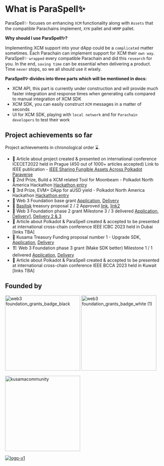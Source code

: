 # What is ParaSpell✨

ParaSpell✨ focuses on enhancing `XCM` functionality along with `Assets` that the compatible Parachains implement, `XYK` pallet and `HRMP` pallet.

**Why should I use ParaSpell✨?**

Implementing XCM support into your dApp could be a `complicated` matter sometimes. Each Parachain can implement support for XCM their `own way`. ParaSpell✨ `wrapped` every compatible Parachain and did this `research` for you. In the end, `saving time` can be essential when delivering a product. Time `never` stops, so we all should use it wisely.

**ParaSpell✨ divides into three parts which will be mentioned in docs:**

- XCM API, this part is currently under construction and will provide much faster integration and response times when generating calls compared to manual integration of XCM SDK
- XCM SDK, you can easily construct `XCM` messages in a matter of seconds 
- UI for XCM SDK, playing with `local network` and for `Parachain developers` to test their work

## Project achievements so far
Project achievements in chronological order ⌛️.

- 📙 Article about project created & presented on international conference ICECET2022 held in Prague (450 out of 1000+ articles accepted) Link to IEEE publication - [IEEE Sharing Fungible Assets Across Polkadot Paraverse](https://ieeexplore.ieee.org/document/9872938/)
- 🥈 2nd Prize, Build a XCM related Tool for Moonbeam - Polkadot North America Hackathon [Hackathon entry](https://devpost.com/software/polkachange-cross-blockchain-transfer-tool)
- 🥉 3rd Prize, EVM+ DApp for aUSD yield - Polkadot North America Hackathon [Hackathon entry](https://devpost.com/software/polkachange-cross-blockchain-transfer-tool)
- 🎈 Web 3 Foundation base grant [Application](https://github.com/w3f/Grants-Program/pull/1118), [Delivery](https://github.com/w3f/Grant-Milestone-Delivery/pull/584)
- 🐍 [Basilisk](https://bsx.fi/) treasury proposal 2 / 2 Approved [link](https://basilisk.subsquare.io/treasury/proposal/2), [link2](https://basilisk.subsquare.io/treasury/proposal/4)
- 🔭 Web 3 Foundation phase 2 grant Milestone 3 / 3 delivered [Application](https://github.com/w3f/Grants-Program/pull/1245), [Delivery1](https://github.com/w3f/Grant-Milestone-Delivery/pull/670), [Delivery 2 & 3](https://github.com/w3f/Grant-Milestone-Delivery/pull/715) 
- 📕  Article about Polkadot & ParaSpell created & accepted to be presented at international cross-chain conference IEEE ICBC 2023 held in Dubai [links TBA]
- 💼 Kusama Treasury Funding proposal number 1 - Upgrade SDK, [Application](https://kusama.subsquare.io/referenda/referendum/123s), [Delivery](https://docs.google.com/document/d/1lMY_8EtQ41IX7Zn9VIMAiG1k3oLYN0h_lVj8dWDwZ_k/edit?usp=sharing)
- 🏗️ Web 3  Foundation phase 3 grant (Make SDK better) Milestone 1 / 1 delivered [Application](https://github.com/w3f/Grants-Program/pull/1589), [Delivery](https://github.com/w3f/Grant-Milestone-Delivery/pull/836)
- 📘 Article about Polkadot & ParaSpell created & accepted to be presented at international cross-chain conference IEEE BCCA 2023 held in Kuwait [links TBA]


## Founded by

[<img width="245" alt="web3 foundation_grants_badge_black" src="https://user-images.githubusercontent.com/55763425/211145923-f7ee2a57-3e63-4b7d-9674-2da9db46b2ee.png">](https://github.com/w3f/Grants-Program/pull/1245)
[<img width="245" alt="web3 foundation_grants_badge_white (1)" src="https://user-images.githubusercontent.com/55763425/211069914-bbec9e28-7a0d-417b-8149-087b7f04e57e.png">](https://github.com/w3f/Grants-Program/pull/1245)

[<img width="245" alt="kusamacommunity" src="https://user-images.githubusercontent.com/55763425/227636288-e0aa6f2a-9eb6-4af2-bc6b-d572f145a2f0.png">](https://kusama.subsquare.io/referenda/referendum/123)

[![logo-v1](https://user-images.githubusercontent.com/55763425/204865221-90d2b3cd-f2ac-48a2-a367-08722aa8e923.svg)](https://bsx.fi/)